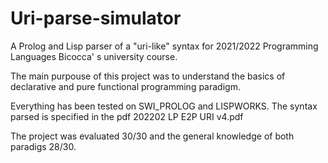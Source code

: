 # Uri-parse-simulator
A Prolog and Lisp parser of a "uri-like" syntax for 2021/2022 Programming Languages Bicocca' s university course.

The main purpouse of this project was to understand the basics of declarative and pure functional programming 
paradigm.

Everything has been tested on SWI_PROLOG and LISPWORKS.
The syntax parsed is specified in the pdf 202202 LP E2P URI v4.pdf

The project was evaluated 30/30 and the general knowledge of both paradigs 28/30.
